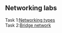 ## Networking labs

Task 1:[Networking types](05_networking_lab1.md)  
Task 2:[Bridge network](05_networking_lab2.md)  
